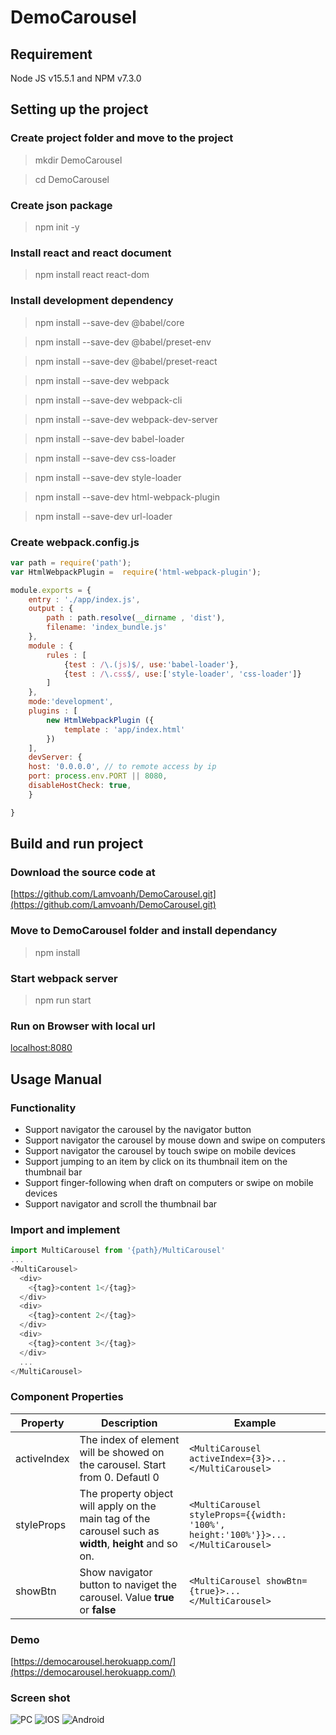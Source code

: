 # DemoCarousel

## Requirement
Node JS v15.5.1 and NPM v7.3.0

## Setting up the project

### Create project folder and move to the project
> mkdir DemoCarousel

> cd DemoCarousel

### Create json package
> npm init -y

### Install react and react document
> npm install react react-dom

### Install development dependency
> npm install --save-dev @babel/core

> npm install --save-dev @babel/preset-env

> npm install --save-dev @babel/preset-react

> npm install --save-dev webpack

> npm install --save-dev webpack-cli

> npm install --save-dev webpack-dev-server

> npm install --save-dev babel-loader

> npm install --save-dev css-loader

> npm install --save-dev style-loader

> npm install --save-dev html-webpack-plugin

> npm install --save-dev url-loader

### Create webpack.config.js
```javascript
var path = require('path');
var HtmlWebpackPlugin =  require('html-webpack-plugin');

module.exports = {
    entry : './app/index.js',
    output : {
        path : path.resolve(__dirname , 'dist'),
        filename: 'index_bundle.js'
    },
    module : {
        rules : [
            {test : /\.(js)$/, use:'babel-loader'},
            {test : /\.css$/, use:['style-loader', 'css-loader']}
        ]
    },
    mode:'development',
    plugins : [
        new HtmlWebpackPlugin ({
            template : 'app/index.html'
        })
    ],
    devServer: {
    host: '0.0.0.0', // to remote access by ip
    port: process.env.PORT || 8080,
    disableHostCheck: true,
    }

}
````

## Build and run project


### Download the source code at
[https://github.com/Lamvoanh/DemoCarousel.git](https://github.com/Lamvoanh/DemoCarousel.git)

### Move to DemoCarousel folder and install dependancy
> npm install

### Start webpack server
> npm run start

### Run on Browser with local url
[localhost:8080](localhost:8080)

## Usage Manual

### Functionality
- Support navigator the carousel by the navigator button
- Support navigator the carousel by mouse down and swipe on computers
- Support navigator the carousel by touch swipe on mobile devices
- Support jumping to an item by click on its thumbnail item on the thumbnail bar
- Support finger-following when draft on computers or swipe on mobile devices
- Support navigator and scroll the thumbnail bar

### Import and implement
```javascript
import MultiCarousel from '{path}/MultiCarousel'
...
<MultiCarousel>
  <div>
    <{tag}>content 1</{tag}>
  </div>
  <div>
    <{tag}>content 2</{tag}>
  </div>
  <div>
    <{tag}>content 3</{tag}>
  </div>
  ...
</MultiCarousel>
```
### Component Properties
| Property      | Description   | Example   |
| - | - | -- |
| activeIndex   | The index of element will be showed on the carousel. Start from 0. Defautl 0 | ```<MultiCarousel activeIndex={3}>...</MultiCarousel>``` |
| styleProps    | The property object will apply on the main tag of the carousel such as **width**, **height** and so on.    | ```<MultiCarousel styleProps={{width: '100%', height:'100%'}}>...</MultiCarousel> ```|
| showBtn   | Show navigator button to naviget the carousel. Value **true** or **false** | ```<MultiCarousel showBtn={true}>...</MultiCarousel>``` |

### Demo
[https://democarousel.herokuapp.com/](https://democarousel.herokuapp.com/)

### Screen shot
![PC](https://user-images.githubusercontent.com/42895365/103852633-5f8f2a80-5100-11eb-9b28-8c3329ef6c8d.png)
![IOS](https://user-images.githubusercontent.com/42895365/103852914-08d62080-5101-11eb-9d8c-3578f9c11062.jpg)
![Android](https://user-images.githubusercontent.com/42895365/103853374-02947400-5102-11eb-8b82-ac7ffef06215.png)
